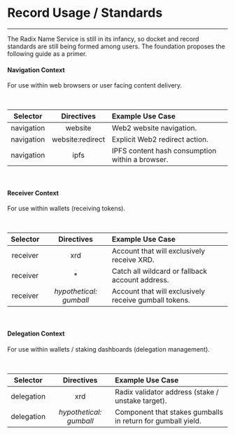 

# Record Usage / Standards

---

The Radix Name Service is still in its infancy, so docket and record standards are still being formed among users. The foundation proposes the following guide as a primer.<br />

#### Navigation Context

For use within web browsers or user facing content delivery.

<br />
<div style="max-width:1024px">

| Selector | Directives | Example Use Case |
| :-----------: | :-----------: | :----------- |
| navigation | website | Web2 website navigation. |
| navigation | website:redirect | Explicit Web2 redirect action. |
| navigation | ipfs | IPFS content hash consumption within a browser. |

</div>
<br />

#### Receiver Context

For use within wallets (receiving tokens).

<br />
<div style="max-width:1024px">

| Selector | Directives | Example Use Case |
| :-----------: | :-----------: | :----------- |
| receiver | xrd | Account that will exclusively receive XRD. |
| receiver | * | Catch all wildcard or fallback account address. |
| receiver | <em>hypothetical: gumball</em> | Account that will exclusively receive gumball tokens. |

</div>
<br />

#### Delegation Context

For use within wallets / staking dashboards (delegation management).

<br />
<div style="max-width:1024px">

| Selector | Directives | Example Use Case |
| :-----------: | :-----------: | :----------- |
| delegation | xrd | Radix validator address (stake / unstake target). |
| delegation | <em>hypothetical: gumball</em> | Component that stakes gumballs in return for gumball yield. |

</div>
<br />

